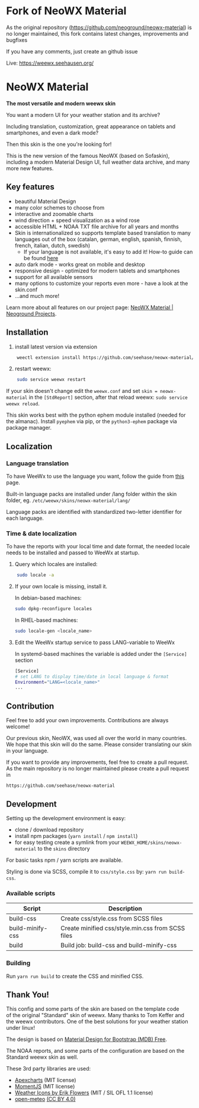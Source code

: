 # Fork of NeoWX Material
As the original repository (https://github.com/neoground/neowx-material) is
no longer maintained, this fork contains latest changes, improvements and bugfixes

If you have any comments, just create an github issue

Live: https://weewx.seehausen.org/

# NeoWX Material

**The most versatile and modern weewx skin**

You want a modern UI for your weather station and its archive?

Including translation, customization, great appearance on tablets and
smartphones, and even a dark mode?

Then this skin is the one you're looking for!

This is the new version of the famous NeoWX (based on Sofaskin), 
including a modern Material Design UI, full weather data archive, 
and many more new features.

## Key features

- beautiful Material Design
- many color schemes to choose from
- interactive and zoomable charts
- wind direction + speed visualization as a wind rose
- accessible HTML + NOAA TXT file archive for all years and months
- Skin is internationalized so supports template based translation to many languages out of the box (catalan, german, english, spanish, finnish, french, italian, dutch, swedish)
   - If your language is not available, it's easy to add it! How-to guide can be found [here](https://weewx.com/docs/5.1/custom/localization/#internationalized-your-language-is-available)
- auto dark mode - works great on mobile and desktop
- responsive design - optimized for modern tablets and smartphones
- support for all available sensors
- many options to customize your reports even more - 
  have a look at the skin.conf
- ...and much more!

Learn more about all features on our project page: 
[NeoWX Material | Neoground Projects](https://neoground.com/projects/neowx-material).

## Installation

1. install latest version via extension       
```bash
    weectl extension install https://github.com/seehase/neowx-material/archive/refs/heads/master.zip
```
2. restart weewx: 
```bash
    sudo service weewx restart
```

If your skin doesn't change edit the `weewx.conf` and set `skin = neowx-material`
in the `[StdReport]` section, after that reload weewx: `sudo service weewx reload`.

This skin works best with the python ephem module installed 
(needed for the almanac). Install `pyephem` via pip, or the 
`python3-ephem` package via package manager.

## Localization

### Language translation
To have WeeWx to use the language you want, follow the guide from [this](https://weewx.com/docs/5.1/custom/localization/) page.

Built-in language packs are installed under /lang folder within the skin folder, eg. ```/etc/weewx/skins/neowx-material/lang/```

Language packs are identified with standardized two-letter identifier for each language. 

### Time & date localization
To have the reports with your local time and date format, the needed locale needs to be installed and passed to WeeWx at startup.

1. Query which locales are installed:
```bash
    sudo locale -a
```
2. If your own locale is missing, install it.

   In debian-based machines:
    ```bash
    sudo dpkg-reconfigure locales
    ```
   In RHEL-based machines:
    ```bash
    sudo locale-gen <locale_name>
    ```
3.  Edit the WeeWx startup service to pass LANG-variable to WeeWx

    In systemd-based machines the variable is added under the ```[Service]``` section
    ```bash
    [Service]
    # set LANG to display time/date in local language & format
    Environment="LANG=<locale_name>"
    ...
    ``` 

## Contribution

Feel free to add your own improvements. Contributions are always welcome!

Our previous skin, NeoWX, was used all over the world in many countries.
We hope that this skin will do the same. Please consider translating our skin
in your language.

If you want to provide any improvements, feel free to create a pull request.
As the main repository is no longer maintained please create a pull request in

`https://github.com/seehase/neowx-material`


## Development

Setting up the development environment is easy:

- clone / download repository
- install npm packages (`yarn install` / `npm install`)
- for easy testing create a symlink from your `WEEWX_HOME/skins/neowx-material`
  to the `skins` directory
  
For basic tasks npm / yarn scripts are available.

Styling is done via SCSS, compile it to `css/style.css` by: `yarn run build-css`.

### Available scripts

| Script           | Description                                         |
| ---------------- |-----------------------------------------------------|
| build-css        | Create css/style.css from SCSS files                |
| build-minify-css | Create minified css/style.min.css from SCSS files   |
| build            | Build job: build-css and build-minify-css           |


### Building

Run `yarn run build` to create the CSS and minified CSS.

## Thank You!

This config and some parts of the skin are based on the template code      
of the original "Standard" skin of weewx. Many thanks to Tom Keffer and     
the weewx contributors. 
One of the best solutions for your weather station under linux!

The design is based on 
[Material Design for Bootstrap (MDB) Free](https://mdbootstrap.com).

The NOAA reports, and some parts of the configuration 
are based on the Standard weewx skin as well.

These 3rd party libraries are used:

- [Apexcharts](https://github.com/apexcharts/apexcharts.js) (MIT license)
- [MomentJS](https://github.com/moment/moment) (MIT license)
- [Weather Icons by Erik Flowers](https://github.com/erikflowers/weather-icons) (MIT / SIL OFL 1.1 license)
- [open-meteo](https://open-meteo.com) [(CC BY 4.0)](https://creativecommons.org/licenses/by/4.0/)
